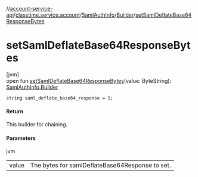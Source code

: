 //[account-service-api](../../../../index.md)/[classtime.service.account](../../index.md)/[SamlAuthInfo](../index.md)/[Builder](index.md)/[setSamlDeflateBase64ResponseBytes](set-saml-deflate-base64-response-bytes.md)

# setSamlDeflateBase64ResponseBytes

[jvm]\
open fun [setSamlDeflateBase64ResponseBytes](set-saml-deflate-base64-response-bytes.md)(value: ByteString): [SamlAuthInfo.Builder](index.md)

`string saml_deflate_base64_response = 1;`

#### Return

This builder for chaining.

#### Parameters

jvm

| | |
|---|---|
| value | The bytes for samlDeflateBase64Response to set. |
